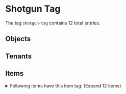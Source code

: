 # Shotgun Tag

The tag `shotgun-tag` contains 12 total entries.

## Objects

## Tenants

## Items

<details><summary>Following items have this item tag: (Expand 12 items)</summary>

- <img src="https://raw.githubusercontent.com/Ceterai/Enternia/main/items/active/weapons/ranged/alta/cannon/ct_bishyn_gun.png" alt="Bishyn Gun icon" loading="lazy" height=16px width="auto" /> [Bishyn Gun](https://ceterai.github.io/MyEnternia/Wiki/BishynGun)
- <img src="https://raw.githubusercontent.com/Ceterai/Enternia/main/items/active/weapons/ranged/alta/cannon/ct_bishyn_gun_2.png" alt="Bishyn Cannon ★ icon" loading="lazy" height=16px width="auto" /> [Bishyn Cannon ★](https://ceterai.github.io/MyEnternia/Wiki/BishynCannon)
- <img src="https://raw.githubusercontent.com/Ceterai/Enternia/main/items/active/weapons/ranged/alta/cannon/ct_brontor.png" alt="Brontor icon" loading="lazy" height=16px width="auto" /> [Brontor](https://ceterai.github.io/MyEnternia/Wiki/Brontor)
- <img src="https://raw.githubusercontent.com/Ceterai/Enternia/main/items/active/weapons/ranged/alta/rifle/ct_entropy.png" alt="Entropy ★ icon" loading="lazy" height=16px width="auto" /> [Entropy ★](https://ceterai.github.io/MyEnternia/Wiki/Entropy)
- <img src="https://raw.githubusercontent.com/Ceterai/Enternia/main/items/active/weapons/ranged/alta/cannon/ct_ion_reaper.png" alt="Ion Reaper ★ icon" loading="lazy" height=16px width="auto" /> [Ion Reaper ★](https://ceterai.github.io/MyEnternia/Wiki/IonReaper)
- <img src="https://raw.githubusercontent.com/Ceterai/Enternia/main/items/active/weapons/ranged/alta/cannon/ct_pulsar.png" alt="Pulsar icon" loading="lazy" height=16px width="auto" /> [Pulsar](https://ceterai.github.io/MyEnternia/Wiki/Pulsar)
- <img src="https://raw.githubusercontent.com/Ceterai/Enternia/main/items/active/weapons/ranged/alta/wrist/ct_starburst.png" alt="Starburst ★★ icon" loading="lazy" height=16px width="auto" /> [Starburst ★★](https://ceterai.github.io/MyEnternia/Wiki/Starburst)
- `ct_tool_mimic-cryo`
- `ct_tool_mimic-eds_heavy`
- <img src="https://raw.githubusercontent.com/Ceterai/Enternia/main/items/active/weapons/ranged/alta/cannon/ct_vitershai.png" alt="Viter-Shai ★ icon" loading="lazy" height=16px width="auto" /> [Viter-Shai ★](https://ceterai.github.io/MyEnternia/Wiki/Viter-Shai)
- <img src="https://raw.githubusercontent.com/Ceterai/Enternia/main/items/active/weapons/ranged/alta/cannon/ct_warped_gun.png" alt="Warped Gun icon" loading="lazy" height=16px width="auto" /> [Warped Gun](https://ceterai.github.io/MyEnternia/Wiki/WarpedGun)
- <img src="https://raw.githubusercontent.com/Ceterai/Enternia/main/items/active/weapons/ranged/alta/cannon/ct_warped_gun_2.png" alt="Biowarper ★ icon" loading="lazy" height=16px width="auto" /> [Biowarper ★](https://ceterai.github.io/MyEnternia/Wiki/Biowarper)

</details>
